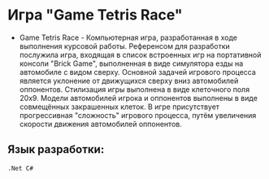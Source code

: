 # Игра "Game Tetris Race"

- Game Tetris Race - Компьютерная игра, разработанная в ходе выполнения курсовой работы. Референсом для разработки послужила игра, входящая в список встроенных игр на портативной консоли "Brick Game", выполненная в виде симулятора езды на автомобиле с видом сверху. Основной задачей игрового процесса является уклонение от движущихся сверху вниз автомобилей оппонентов. Стилизация игры выполнена в виде клеточного поля 20x9. Модели автомобилей игрока и оппонентов выполнены в виде совмещённых закрашенных клеток. В игре присутствует прогрессивная "сложность" игрового процесса, путём увеличения скорости движения автомобилей оппонентов.

## Язык разработки:

```
.Net C#
```
